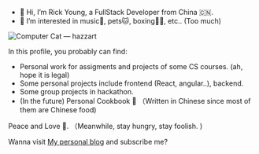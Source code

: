 
- 👋 Hi, I’m Rick Young, a FullStack Developer from China 🇨🇳. 
- 👀 I’m interested in music🎵, pets🐱, boxing👊🏻, etc.. (Too much)

![Computer Cat — hazzart](https://images.squarespace-cdn.com/content/v1/5ccdb6eeb91449580563d995/1585071507659-79IGQEUKOLMRHVKV3NS8/ComputerCat_06.gif?format=2500w)

In this profile, you probably can find:
- Personal work for assigments and projects of some CS courses. (ah, hope it is legal)
- Some personal projects include frontend (React, angular..), backend. 
- Some group projects in hackathon.
- (In the future) Personal Cookbook 🍚 （Written in Chinese since most of them are Chinese food)

Peace and Love 💝. （Meanwhile, stay hungry, stay foolish. )

Wanna visit [My personal blog](https://www.youtube.com/watch?v=dQw4w9WgXcQ) and subscribe me? 

<!---
Rickyoung221/Rickyoung221 is a ✨ special ✨ repository because its `README.md` (this file) appears on your GitHub profile.
You can click the Preview link to take a look at your changes.
--->
